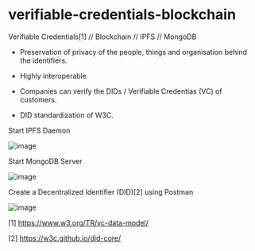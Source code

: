 # verifiable-credentials-blockchain
Verifiable Credentials[1] // Blockchain // IPFS // MongoDB

* Preservation of privacy of the people, things and organisation behind the identifiers. 

* Highly interoperable 

* Companies can verify the DIDs / Verifiable Credentias (VC) of customers.

* DID standardization of W3C.

Start IPFS Daemon

![image](https://user-images.githubusercontent.com/70483213/158794577-80a36295-eba5-41ba-ac9a-90bb54663340.png)


Start MongoDB Server

![image](https://user-images.githubusercontent.com/70483213/158246519-0853cf5b-47aa-4d50-bdc3-10c3eb36c173.png)

Create a Decentralized Identifier (DID)[2] using Postman

![image](https://user-images.githubusercontent.com/70483213/158794791-8d9b2c22-9f27-42bd-ba26-c8eedfea6763.png)




[1] https://www.w3.org/TR/vc-data-model/

[2] https://w3c.github.io/did-core/
